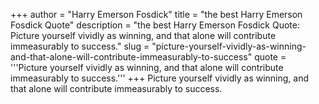 +++
author = "Harry Emerson Fosdick"
title = "the best Harry Emerson Fosdick Quote"
description = "the best Harry Emerson Fosdick Quote: Picture yourself vividly as winning, and that alone will contribute immeasurably to success."
slug = "picture-yourself-vividly-as-winning-and-that-alone-will-contribute-immeasurably-to-success"
quote = '''Picture yourself vividly as winning, and that alone will contribute immeasurably to success.'''
+++
Picture yourself vividly as winning, and that alone will contribute immeasurably to success.
